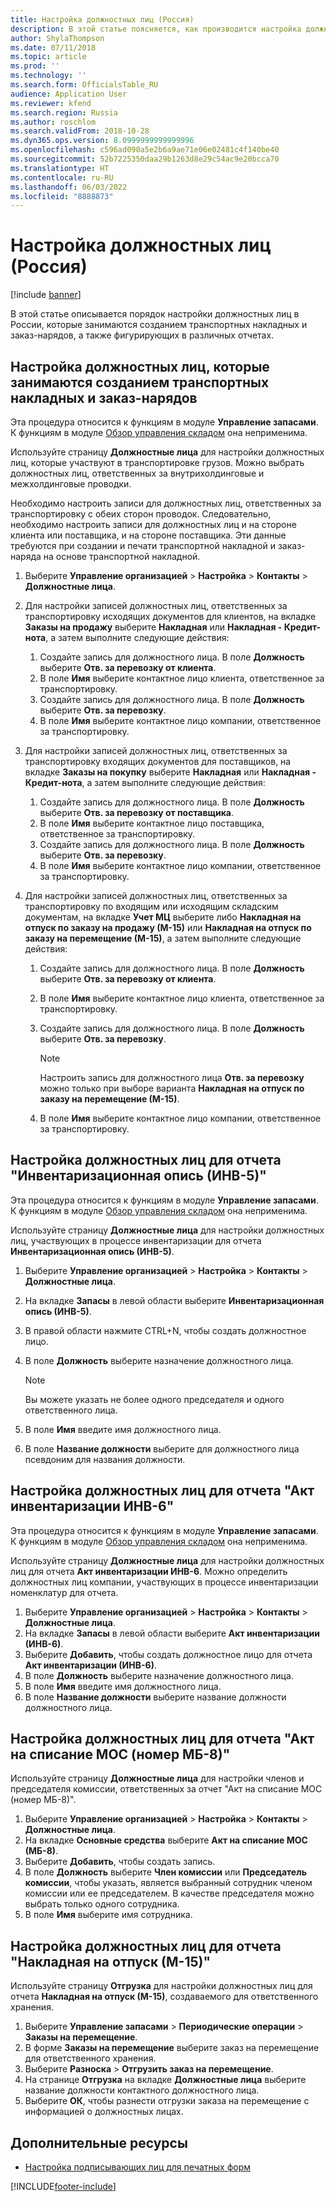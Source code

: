```yaml
---
title: Настройка должностных лиц (Россия)
description: В этой статье поясняется, как производится настройка должностных лиц в Microsoft Dynamics 365 Finance в России.
author: ShylaThompson
ms.date: 07/11/2018
ms.topic: article
ms.prod: ''
ms.technology: ''
ms.search.form: OfficialsTable_RU
audience: Application User
ms.reviewer: kfend
ms.search.region: Russia
ms.author: roschlom
ms.search.validFrom: 2018-10-28
ms.dyn365.ops.version: 8.0999999999999996
ms.openlocfilehash: c596ad090a5e2b6a9ae71e06e02481c4f140be40
ms.sourcegitcommit: 52b7225350daa29b1263d8e29c54ac9e20bcca70
ms.translationtype: HT
ms.contentlocale: ru-RU
ms.lasthandoff: 06/03/2022
ms.locfileid: "8888873"
---
```

# <a name="set-up-officials-russia"></a>Настройка должностных лиц (Россия)
[!include [banner](../includes/banner.md)]

В этой статье описывается порядок настройки должностных лиц в России, которые занимаются созданием транспортных накладных и заказ-нарядов, а также фигурирующих в различных отчетах.

## <a name="set-up-officials-who-generate-transportation-invoices-and-job-tickets"></a>Настройка должностных лиц, которые занимаются созданием транспортных накладных и заказ-нарядов

Эта процедура относится к функциям в модуле **Управление запасами**. К функциям в модуле [Обзор управления складом](../../supply-chain/warehousing/warehouse-management-overview.md) она неприменима.

Используйте страницу **Должностные лица** для настройки должностных лиц, которые участвуют в транспортировке грузов. Можно выбрать должностных лиц, ответственных за внутрихолдинговые и межхолдинговые проводки.

Необходимо настроить записи для должностных лиц, ответственных за транспортировку с обеих сторон проводок. Следовательно, необходимо настроить записи для должностных лиц и на стороне клиента или поставщика, и на стороне поставщика. Эти данные требуются при создании и печати транспортной накладной и заказ-наряда на основе транспортной накладной.

1. Выберите **Управление организацией** \> **Настройка** \> **Контакты** \> **Должностные лица**.
2. Для настройки записей должностных лиц, ответственных за транспортировку исходящих документов для клиентов, на вкладке **Заказы на продажу** выберите **Накладная** или **Накладная - Кредит-нота**, а затем выполните следующие действия:

    1. Создайте запись для должностного лица. В поле **Должность** выберите **Отв. за перевозку от клиента**.
    2. В поле **Имя** выберите контактное лицо клиента, ответственное за транспортировку.
    3. Создайте запись для должностного лица. В поле **Должность** выберите **Отв. за перевозку**.
    4. В поле **Имя** выберите контактное лицо компании, ответственное за транспортировку.

3. Для настройки записей должностных лиц, ответственных за транспортировку входящих документов для поставщиков, на вкладке **Заказы на покупку** выберите **Накладная** или **Накладная - Кредит-нота**, а затем выполните следующие действия:

    1. Создайте запись для должностного лица. В поле **Должность** выберите **Отв. за перевозку от поставщика**.
    2. В поле **Имя** выберите контактное лицо поставщика, ответственное за транспортировку.
    3. Создайте запись для должностного лица. В поле **Должность** выберите **Отв. за перевозку**.
    4. В поле **Имя** выберите контактное лицо компании, ответственное за транспортировку.

4. Для настройки записей должностных лиц, ответственных за транспортировку по входящим или исходящим складским документам, на вкладке **Учет МЦ** выберите либо **Накладная на отпуск по заказу на продажу (М-15)** или **Накладная на отпуск по заказу на перемещение (М-15)**, а затем выполните следующие действия:

    1. Создайте запись для должностного лица. В поле **Должность** выберите **Отв. за перевозку от клиента**.
    2. В поле **Имя** выберите контактное лицо клиента, ответственное за транспортировку.
    3. Создайте запись для должностного лица. В поле **Должность** выберите **Отв. за перевозку**.

        > [!NOTE]
        > Настроить запись для должностного лица **Отв. за перевозку** можно только при выборе варианта **Накладная на отпуск по заказу на перемещение (М-15)**.

    4. В поле **Имя** выберите контактное лицо компании, ответственное за транспортировку.

## <a name="set-up-officials-for-the-counting-list-inv-5-report"></a>Настройка должностных лиц для отчета "Инвентаризационная опись (ИНВ-5)"

Эта процедура относится к функциям в модуле **Управление запасами**. К функциям в модуле [Обзор управления складом](../../supply-chain/warehousing/warehouse-management-overview.md) она неприменима.

Используйте страницу **Должностные лица** для настройки должностных лиц, участвующих в процессе инвентаризации для отчета **Инвентаризационная опись (ИНВ-5)**.

1. Выберите **Управление организацией** \> **Настройка** \> **Контакты** \> **Должностные лица**.
2. На вкладке **Запасы** в левой области выберите **Инвентаризационная опись (ИНВ-5)**.
3. В правой области нажмите CTRL+N, чтобы создать должностное лицо.
4. В поле **Должность** выберите назначение должностного лица.

    > [!NOTE]
    > Вы можете указать не более одного председателя и одного ответственного лица.

5. В поле **Имя** введите имя должностного лица.
6. В поле **Название должности** выберите для должностного лица псевдоним для названия должности.

## <a name="set-up-officials-for-the-counting-act-inv-6-report"></a>Настройка должностных лиц для отчета "Акт инвентаризации ИНВ-6"

Эта процедура относится к функциям в модуле **Управление запасами**. К функциям в модуле [Обзор управления складом](../../supply-chain/warehousing/warehouse-management-overview.md) она неприменима.

Используйте страницу **Должностные лица** для настройки должностных лиц для отчета **Акт инвентаризации ИНВ-6**. Можно определить должностных лиц компании, участвующих в процессе инвентаризации номенклатур для отчета.

1. Выберите **Управление организацией** \> **Настройка** \> **Контакты** \> **Должностные лица**.
2. На вкладке **Запасы** в левой области выберите **Акт инвентаризации (ИНВ-6)**.
3. Выберите **Добавить**, чтобы создать должностное лицо для отчета **Акт инвентаризации (ИНВ-6)**.
4. В поле **Должность** выберите назначение должностного лица.
5. В поле **Имя** введите имя должностного лица.
6. В поле **Название должности** выберите название должности должностного лица.

## <a name="set-up-officials-for-the-nvfa-statement-of-writing-off-no-mb-8-report"></a>Настройка должностных лиц для отчета "Акт на списание МОС (номер МБ-8)"

Используйте страницу **Должностные лица** для настройки членов и председателя комиссии, ответственных за отчет "Акт на списание МОС (номер МБ-8)".

1. Выберите **Управление организацией** \> **Настройка** \> **Контакты** \> **Должностные лица**.
2. На вкладке **Основные средства** выберите **Акт на списание МОС (МБ-8)**.
3. Выберите **Добавить**, чтобы создать запись.
4. В поле **Должность** выберите **Член комиссии** или **Председатель комиссии**, чтобы указать, является выбранный сотрудник членом комиссии или ее председателем. В качестве председателя можно выбрать только одного сотрудника.
5. В поле **Имя** выберите имя сотрудника.

## <a name="set-up-officials-for-the-issue-slip-m-15-report"></a>Настройка должностных лиц для отчета "Накладная на отпуск (М-15)"

Используйте страницу **Отгрузка** для настройки должностных лиц для отчета **Накладная на отпуск (М-15)**, создаваемого для ответственного хранения.

1. Выберите **Управление запасами** \> **Периодические операции** \> **Заказы на перемещение**.
2. В форме **Заказы на перемещение** выберите заказ на перемещение для ответственного хранения.
3. Выберите **Разноска** \> **Отгрузить заказ на перемещение**.
4. На странице **Отгрузка** на вкладке **Должностные лица** выберите название должности контактного должностного лица.
5. Выберите **ОК**, чтобы разнести отгрузки заказа на перемещение с информацией о должностных лицах.

## <a name="additional-resources"></a>Дополнительные ресурсы

- [Настройка подписывающих лиц для печатных форм](emea-set-up-signers-for-printing-forms.md)


[!INCLUDE[footer-include](../../includes/footer-banner.md)]